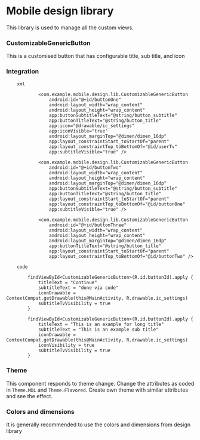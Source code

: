 # Mobile design library

This library is used to manage all the custom views.

### CustomizableGenericButton
This is a customised button that has configurable title, sub title, and icon 

### Integration
``` 
    xml
            
            <com.example.mobile.design.lib.CustomizableGenericButton
                android:id="@+id/buttonOne"
                android:layout_width="wrap_content"
                android:layout_height="wrap_content"
                app:buttonSubtitleText="@string/button_subtitle"
                app:buttonTitleText="@string/button_title"
                app:icon="@drawable/ic_settings"
                app:iconVisible="true"
                android:layout_marginTop="@dimen/dimen_16dp"
                app:layout_constraintStart_toStartOf="parent"
                app:layout_constraintTop_toBottomOf="@id/userTv"
                app:subtitleVisible="true" />

            <com.example.mobile.design.lib.CustomizableGenericButton
                android:id="@+id/buttonTwo"
                android:layout_width="wrap_content"
                android:layout_height="wrap_content"
                android:layout_marginTop="@dimen/dimen_16dp"
                app:buttonSubtitleText="@string/button_subtitle"
                app:buttonTitleText="@string/button_title"
                app:layout_constraintStart_toStartOf="parent"
                app:layout_constraintTop_toBottomOf="@id/buttonOne"
                app:subtitleVisible="true" />

            <com.example.mobile.design.lib.CustomizableGenericButton
                android:id="@+id/buttonThree"
                android:layout_width="wrap_content"
                android:layout_height="wrap_content"
                android:layout_marginTop="@dimen/dimen_16dp"
                app:buttonTitleText="@string/button_title"
                app:layout_constraintStart_toStartOf="parent"
                app:layout_constraintTop_toBottomOf="@id/buttonTwo" />

```

```
    code
        
        findViewById<CustomizableGenericButton>(R.id.buttonId).apply {
            titleText = "Continue"
            subtitleText = "done via code"
            iconDrawable = ContextCompat.getDrawable(this@MainActivity, R.drawable.ic_settings)
            subtitleTvVisibility = true
        }

        findViewById<CustomizableGenericButton>(R.id.buttonId).apply {
            titleText = "This is an example for long title"
            subtitleText = "This is an example sub title"
            iconDrawable = ContextCompat.getDrawable(this@MainActivity, R.drawable.ic_settings)
            iconVisibility = true
            subtitleTvVisibility = true
        }

```
### Theme
This component responds to theme change. Change the attributes as coded in `Theme.MDL` and `Theme.Flavored`.
Create own theme with similar attributes and see the effect.

### Colors and dimensions
It is generally recommended to use the colors and dimensions from design library